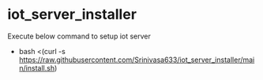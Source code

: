 # iot_server_installer
Execute below command to setup iot server

* bash <(curl -s https://raw.githubusercontent.com/Srinivasa633/iot_server_installer/main/install.sh)
